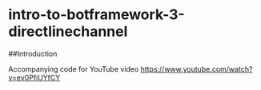 
# intro-to-botframework-3-directlinechannel

##Introduction

Accompanying code for YouTube video https://www.youtube.com/watch?v=ev0PfiUYfCY
